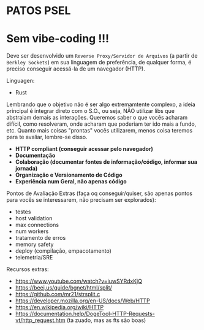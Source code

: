 # PATOS PSEL

# Sem vibe-coding !!!

Deve ser desenvolvido um `Reverse Proxy/Servidor de Arquivos` (a partir de `Berkley Sockets`) em sua linguagem de preferência, de qualquer forma, é preciso conseguir acessá-la de um navegador (HTTP).

Linguagen:
- Rust

Lembrando que o objetivo não é ser algo extremamtente complexo, a ideia principal é integrar
direto com o S.O., ou seja, NÃO utilizar libs que abstraiam demais as interações. Queremos
saber o que vocês acharam difícil, como resolveram, onde acharam que poderiam ter ido mais
a fundo, etc. Quanto mais coisas "prontas" vocês utilizarem, menos coisa teremos para te avaliar, lembre-se disso.

- **HTTP compliant (conseguir acessar pelo navegador)**
- **Documentação**
- **Colaboração (documentar fontes de informação/código, informar sua jornada)**
- **Organização e Versionamento de Código**
- **Experiência num Geral, não apenas código**

Pontos de Avaliação Extras (faça oq conseguir/quiser, são apenas pontos para vocês se interessarem,
não precisam ser explorados):

- testes
- host validation
- max connections
- num workers
- tratamento de erros
- memory safety
- deploy (compilação, empacotamento)
- telemetria/SRE

Recursos extras:

- https://www.youtube.com/watch?v=iuwSYRdxKjQ
- https://beej.us/guide/bgnet/html/split/
- https://github.com/mr21/strsplit.c
- https://developer.mozilla.org/en-US/docs/Web/HTTP
- https://en.wikipedia.org/wiki/HTTP
- https://documentation.help/DogeTool-HTTP-Requests-vt/http_request.htm (ta zuado, mas as fts são boas)

